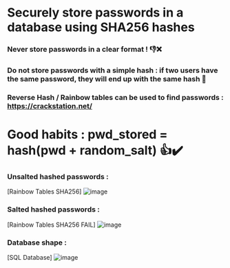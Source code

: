 # Securely store passwords in a database using SHA256 hashes

### Never store passwords in a clear format ! 👎❌

### Do not store passwords with a simple hash : if two users have the same password, they will end up with the same hash 🚱

### Reverse Hash / Rainbow tables can be used to find passwords : https://crackstation.net/

# Good habits : pwd_stored = hash(pwd + random_salt)  👍✔️

### Unsalted hashed passwords :
[Rainbow Tables SHA256] ![image](https://user-images.githubusercontent.com/64968597/144275573-f772f84c-0805-41be-9458-9968713e0528.png)

### Salted hashed passwords :
[Rainbow Tables SHA256 FAIL] ![image](https://user-images.githubusercontent.com/64968597/144275315-3936af5a-b0c0-4ab1-ad66-371f0f0f5cf3.png)

### Database shape : 
[SQL Database] ![image](https://user-images.githubusercontent.com/64968597/144274970-7fe2c306-4481-480a-a4d8-59a03e7f3bf8.png)

